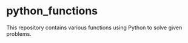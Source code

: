 # python_functions
This repository contains various functions using Python to solve given problems.
